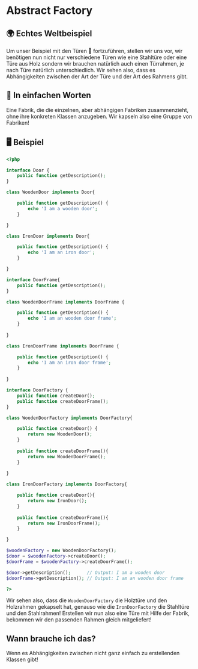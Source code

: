 # Abstract Factory

## 🌍 Echtes Weltbeispiel
Um unser Beispiel mit den Türen 🚪 fortzuführen, stellen wir uns vor, wir benötigen nun nicht nur verschiedene Türen wie eine Stahltüre oder eine Türe aus Holz sondern wir brauchen natürlich auch einen Türrahmen, je nach Türe natürlich unterschiedlich. Wir sehen also, dass es Abhängigkeiten zwischen der Art der Türe und der Art des Rahmens gibt.

## 💬 In einfachen Worten
Eine Fabrik, die die einzelnen, aber abhängigen Fabriken zusammenzieht, ohne ihre konkreten Klassen anzugeben. Wir kapseln also eine Gruppe von Fabriken! 

## 🖥 Beispiel

```php 
<?php 

interface Door {
	public function getDescription();
}

class WoodenDoor implements Door{

	public function getDescription() {
		echo 'I am a wooden door';
	}

}

class IronDoor implements Door{

	public function getDescription() {
		echo 'I am an iron door';
	}

}

interface DoorFrame{
	public function getDescription();
}

class WoodenDoorFrame implements DoorFrame {

	public function getDescription() {
		echo 'I am an wooden door frame';
	}
	
}

class IronDoorFrame implements DoorFrame {

	public function getDescription() {
		echo 'I am an iron door frame';
	}
	
}

interface DoorFactory {
	public function createDoor();
	public function createDoorFrame();
}

class WoodenDoorFactory implements DoorFactory{

	public function createDoor() {
		return new WoodenDoor();
	}
	
	public function createDoorFrame(){
		return new WoodenDoorFrame();
	}
	
}

class IronDoorFactory implements DoorFactory{

	public function createDoor(){
		return new IronDoor();
	}
	
	public function createDoorFrame(){
		return new IronDoorFrame();
	}

}

$woodenFactory = new WoodenDoorFactory();
$door = $woodenFactory->createDoor();
$doorFrame = $woodenFactory->createDoorFrame();

$door->getDescription();	  // Output: I am a wooden door
$doorFrame->getDescription(); // Output: I am an wooden door frame

?>
```

Wir sehen also, dass die `WoodenDoorFactory` die Holztüre und den Holzrahmen gekapselt hat, genauso wie die `IronDoorFactory` die Stahltüre und den Stahlrahmen! Erstellen wir nun also eine Türe mit Hilfe der Fabrik, bekommen wir den passenden Rahmen gleich mitgeliefert!

## Wann brauche ich das? 
Wenn es Abhängigkeiten zwischen nicht ganz einfach zu erstellenden Klassen gibt!